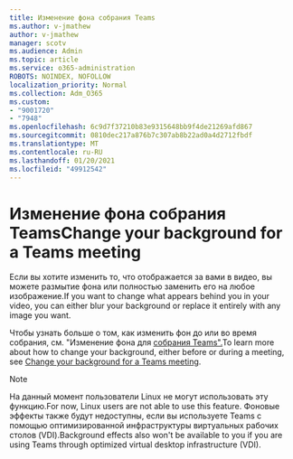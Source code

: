 ```yaml
---
title: Изменение фона собрания Teams
ms.author: v-jmathew
author: v-jmathew
manager: scotv
ms.audience: Admin
ms.topic: article
ms.service: o365-administration
ROBOTS: NOINDEX, NOFOLLOW
localization_priority: Normal
ms.collection: Adm_O365
ms.custom:
- "9001720"
- "7948"
ms.openlocfilehash: 6c9d7f37210b83e9315648bb9f4de21269afd867
ms.sourcegitcommit: 0810dec217a876b7c307ab8b22ad0a4d2712fbdf
ms.translationtype: MT
ms.contentlocale: ru-RU
ms.lasthandoff: 01/20/2021
ms.locfileid: "49912542"
---
```

# <a name="change-your-background-for-a-teams-meeting"></a><span data-ttu-id="b3958-102">Изменение фона собрания Teams</span><span class="sxs-lookup"><span data-stu-id="b3958-102">Change your background for a Teams meeting</span></span>

<span data-ttu-id="b3958-103">Если вы хотите изменить то, что отображается за вами в видео, вы можете размытие фона или полностью заменить его на любое изображение.</span><span class="sxs-lookup"><span data-stu-id="b3958-103">If you want to change what appears behind you in your video, you can either blur your background or replace it entirely with any image you want.</span></span>

<span data-ttu-id="b3958-104">Чтобы узнать больше о том, как изменить фон до или во время собрания, см. "Изменение фона для [собрания Teams".](https://support.microsoft.com/office/change-your-background-for-a-teams-meeting-f77a2381-443a-499d-825e-509a140f4780)</span><span class="sxs-lookup"><span data-stu-id="b3958-104">To learn more about how to change your background, either before or during a meeting, see [Change your background for a Teams meeting](https://support.microsoft.com/office/change-your-background-for-a-teams-meeting-f77a2381-443a-499d-825e-509a140f4780).</span></span>

> [!NOTE]
> <span data-ttu-id="b3958-105">На данный момент пользователи Linux не могут использовать эту функцию.</span><span class="sxs-lookup"><span data-stu-id="b3958-105">For now, Linux users are not able to use this feature.</span></span> <span data-ttu-id="b3958-106">Фоновые эффекты также будут недоступны, если вы используете Teams с помощью оптимизированной инфраструктуры виртуальных рабочих столов (VDI).</span><span class="sxs-lookup"><span data-stu-id="b3958-106">Background effects also won't be available to you if you are using Teams through optimized virtual desktop infrastructure (VDI).</span></span>
